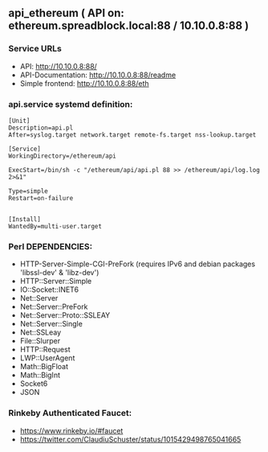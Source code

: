 ## api_ethereum ( API on: ethereum.spreadblock.local:88 / 10.10.0.8:88 )

### Service URLs


* API: http://10.10.0.8:88/
* API-Documentation: http://10.10.0.8:88/readme
* Simple frontend: http://10.10.0.8:88/eth


### api.service systemd definition:

    [Unit]
    Description=api.pl
    After=syslog.target network.target remote-fs.target nss-lookup.target
     
    [Service]
    WorkingDirectory=/ethereum/api
     
    ExecStart=/bin/sh -c "/ethereum/api/api.pl 88 >> /ethereum/api/log.log 2>&1"
     
    Type=simple
    Restart=on-failure
     
     
    [Install]
    WantedBy=multi-user.target


### Perl DEPENDENCIES:
 - HTTP-Server-Simple-CGI-PreFork   (requires IPv6 and debian packages 'libssl-dev' & 'libz-dev')
 - HTTP::Server::Simple
 - IO::Socket::INET6
 - Net::Server
 - Net::Server::PreFork
 - Net::Server::Proto::SSLEAY
 - Net::Server::Single
 - Net::SSLeay
 - File::Slurper
 - HTTP::Request
 - LWP::UserAgent
 - Math::BigFloat
 - Math::BigInt
 - Socket6
 - JSON


### Rinkeby Authenticated Faucet:
 - https://www.rinkeby.io/#faucet
 - https://twitter.com/ClaudiuSchuster/status/1015429498765041665
 
